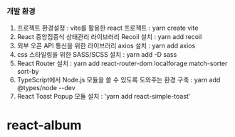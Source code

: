 
### 개발 환경 
1. 프로젝트 환경설정 : vite를 활용한 react 프로젝트 : yarn create vite 
2. React 중앙집중식 상태관리 라이브러리 Recoil 설치 : yarn add recoil 
3. 외부 오픈 API 통신을 위한 라이브러리 axios 설치 : yarn add axios 
4. css 스타일링을 위한 SASS/SCSS 설치 : yarn add -D sass
5. React Router 설치 : yarn add react-router-dom localforage match-sorter sort-by
6. TypeScript에서 Node.js 모듈을 쓸 수 있도록 도와주는 환경 구축 : yarn add @types/node --dev
7. React Toast Popup 모듈 설치 : 'yarn add react-simple-toast'
# react-album

